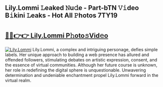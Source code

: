 ## Lily.Lommi 𝙻eaked 𝙽u𝚍e - Part-bTN 𝚅𝚒deo B𝚒kini 𝙻eaks - Hot All 𝙿hotos 7TY19

# <h2><a href="http://ld6qh03.urlbe.top/?page=Lily.Lommi">🔗🔗👉👉 Lily.Lommi P𝚑oto𝚜Vid𝚎o</a></h2>

[![Lily.Lommi](https://i.imgur.com/eBuTRDB.gif)](http://ld6qh03.urlbe.top/?page=Lily.Lommi)
Lily.Lommi, a complex and intriguing personage, defies simple labels. Her unique approach to building a web presence has allured and offended followers, stimulating debates on artistic expression, consent, and the essence of virtual communities. Although her future course is unknown, her role in redefining the digital sphere is unquestionable. Unwavering determination and undeniable enchantment propel Lily.Lommi forward in the virtual realm.
